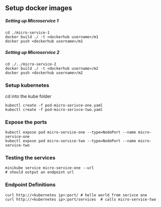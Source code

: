 ## Setup docker images

##### Setting up Microservice 1
```
cd ./micro-service-1
docker build ./ -t <dockerhub username>/m1
docker push <dockerhub username>/m1
```

##### Setting up Microservice 2
```
cd ./../micro-service-2
docker build ./ -t <dockerhub username>/m2
docker push <dockerhub username>/m2
```

### Setup kubernetes
cd into the kube folder
```
kubectl create -f pod-micro-serivce-one.yaml
kubectl create -f pod-micro-serivce-two.yaml
```
### Expose the ports
```
kubectl expose pod micro-service-one --type=NodePort --name micro-service-one
kubectl expose pod micro-service-two --type=NodePort --name micro-service-two
```

### Testing the services
```
minikube service micro-service-one --url
# should output an endpoint url
```

### Endpoint Definitions
```
curl http://<kubernetes ip>:port/ # hello world from serivce one
curl http://<kubernetes ip>:port/services  # calls micro-service-two 

```